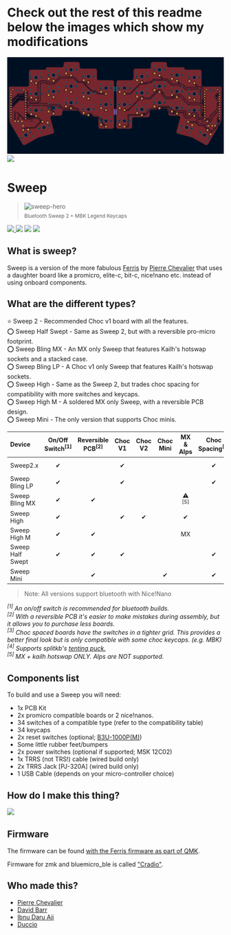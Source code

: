 # Check out the rest of this readme below the images which show my modifications


<img src="./board_red.png">
<img src="./board_rendered.png">
    

# Sweep
<!--
           ___                        ___
      ___ |   | ___ ___      ___ ___ |   | ___
 ___ |   |`___`|   |   |    |   |   |`___`|   | ___
|   |`___`|   |`___`___`    `___`___`|   |`___`|   |
`___`|   |`___`|   |   |    |   |   |`___`|   |`___`
|   |`___`|   |`___`___`    `___`___`|   |`___`|   |
`___`|   |`___`|   |   |    |   |   |`___`|   |`___`
|   |`___`     `___`___`    `___`___`     `___`|   |
`___`           ___ ___      ___ ___           `___`
               |   |   |    |   |   |
               `___`___`    `___`___`
-->
>  ![sweep-hero](https://github.com/davidphilipbarr/Sweep/assets/27895007/97e13cdc-b84b-4545-8e09-139a4bb935e5)  
> <sub>Bluetooth Sweep 2 + MBK Legend Keycaps</sub>

<span>
  <a href="https://discord.gg/czXcTXbsgU">
    <img src="https://discordapp.com/api/guilds/669011382284451861/widget.png?style=shield">
  </a>
  <img src="https://img.shields.io/github/last-commit/davidphilipbarr/sweep">
  <img src="https://img.shields.io/github/v/release/davidphilipbarr/sweep?include_prereleases&color=success">
  <img src="https://img.shields.io/static/v1?label=license&message=SHL-2.1&color=success">
</span>

## What is sweep?

Sweep is a version of the more fabulous [Ferris](https://github.com/pierrechevalier83/ferris) by [Pierre Chevalier](https://github.com/pierrechevalier83/) that uses a daughter board like a promicro, elite-c, bit-c, nice!nano etc. instead of using onboard components.

## What are the different types?

⭐ Sweep 2 - Recommended Choc v1 board with all the features.  
⭕ Sweep Half Swept - Same as Sweep 2, but with a reversible pro-micro footprint.  
⭕ Sweep Bling MX - An MX only Sweep that features Kailh's hotswap sockets and a stacked case.  
⭕ Sweep Bling LP - A Choc v1 only Sweep that features Kailh's hotswap sockets.  
⭕ Sweep High - Same as the Sweep 2, but trades choc spacing for compatibility with more switches and keycaps.  
⭕ Sweep High M - A soldered MX only Sweep, with a reversible PCB design.  
⭕ Sweep Mini - The only version that supports Choc minis.  

| Device | On/Off Switch<sup>[1]</sup> | Reversible PCB<sup>[2]</sup> | Choc V1 | Choc V2 | Choc Mini | MX & Alps | Choc Spacing<sup>[3]</sup> | Tenting<sup>[4]</sup> | Hot Swap |
| :--- | :---: | :---: | :---: | :---: | :---: | :---: | :---: | :---: | :---: |
| Sweep2.x          | ✔ |   | ✔ |   |   |   | ✔ | ✔ | Mill-Max (optional) |
| Sweep Bling LP    | ✔ |   | ✔ |   |   |   | ✔ | ✔ | Kailh (required) |
| Sweep Bling MX    | ✔ | ✔ |   |   |   | ⚠<br/><sup>[5]</sup> |   | ✔ | Kailh (required) |
| Sweep High        | ✔ |   | ✔ | ✔ |   | ✔ |   | ✔ |
| Sweep High M      | ✔ | ✔ |   |   |   | MX |   | ✔ |   |
| Sweep Half Swept  | ✔ | ✔ | ✔ |   |   |   | ✔ | ✔ | Mill-Max (optional) |
| Sweep Mini        |   | ✔ |   |   | ✔ |   | ✔ |   |

> Note: All versions support bluetooth with Nice!Nano

*<sup>[1]</sup> An on/off switch is recommended for bluetooth builds.*  
*<sup>[2]</sup> With a reversible PCB it's easier to make mistakes during assembly, but it allows you to purchase less boards.*  
*<sup>[3]</sup> Choc spaced boards have the switches in a tighter grid. This provides a better final look but is only compatible with some choc keycaps. (e.g. MBK)*  
*<sup>[4]</sup> Supports splitkb's [tenting puck.](https://splitkb.com/products/tenting-puck?_pos=1&_psq=tenting%20&_ss=e&_v=1.0)*  
*<sup>[5]</sup> MX + kailh hotswap ONLY. Alps are NOT supported.*  

## Components list

To build and use a Sweep you will need:

* 1x PCB Kit
* 2x promicro compatible boards or 2 nice!nanos.
* 34 switches of a compatible type (refer to the compatibility table)
* 34 keycaps
* 2x reset switches (optional; [B3U-1000P(M)](https://github.com/davidphilipbarr/Sweep/issues/20))
* Some little rubber feet/bumpers
* 2x power switches (optional if supported; MSK 12C02)
* 1x TRRS (not TRS!) cable (wired build only)
* 2x TRRS Jack [PJ-320A] (wired build only)
* 1 USB Cable (depends on your micro-controller choice)

## How do I make this thing?

<a href="https://www.youtube.com/watch?v=fBPu7AyDtkM" target="_blank">
  <img src="https://gist.githubusercontent.com/duckyb/337340baa1f0c8bcc06fef7b3b57242b/raw/97e6e0748dd1b8a3fb54fac0a88e84e6b6e0e10a/build-guide-button.svg" height="44">
</a>

## Firmware

The firmware can be found [with the Ferris  firmware as part of QMK](https://github.com/qmk/qmk_firmware/tree/master/keyboards/ferris/sweep).

Firmware for zmk and bluemicro_ble is called ["Cradio"](https://zmk.dev/docs/hardware/).

## Who made this?

* [Pierre Chevalier](https://github.com/pierrechevalier83)
* [David Barr](https://github.com/davidphilipbarr)
* [Ibnu Daru Aji](https://github.com/ibnuda/)
* [Duccio](https://github.com/duckyb)

